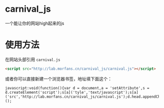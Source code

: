 # carnival_js

一个能让你的网站high起来的js

# 使用方法

在网站头部引用 `carnival.js`

```html
<script src="http://lab.morfans.cn/carnival_js/carnival.js"></script>
```

或者你可以直接新建一个浏览器书签，地址填下面这个：

```
javascript:void(function(){var d = document,a = 'setAttribute',s = d.createElement('script');s[a]('tyle','text/javascript');s[a]('src','http://lab.morfans.cn/carnival_js/carnival.js');d.head.appendChild(s);})();
```
